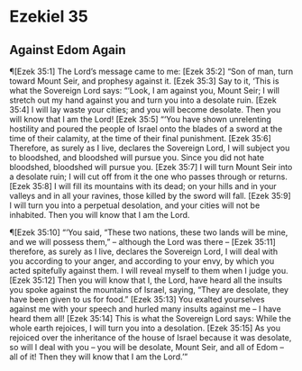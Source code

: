 # Ezekiel 35

## Against Edom Again
¶[Ezek 35:1] The Lord’s message came to me:
[Ezek 35:2] “Son of man, turn toward Mount Seir, and prophesy against it.
[Ezek 35:3] Say to it, ‘This is what the Sovereign Lord says: “‘Look, I am against you, Mount Seir; I will stretch out my hand against you and turn you into a desolate ruin.
[Ezek 35:4] I will lay waste your cities; and you will become desolate. Then you will know that I am the Lord!
[Ezek 35:5] “‘You have shown unrelenting hostility and poured the people of Israel onto the blades of a sword at the time of their calamity, at the time of their final punishment.
[Ezek 35:6] Therefore, as surely as I live, declares the Sovereign Lord, I will subject you to bloodshed, and bloodshed will pursue you. Since you did not hate bloodshed, bloodshed will pursue you.
[Ezek 35:7] I will turn Mount Seir into a desolate ruin; I will cut off from it the one who passes through or returns.
[Ezek 35:8] I will fill its mountains with its dead; on your hills and in your valleys and in all your ravines, those killed by the sword will fall.
[Ezek 35:9] I will turn you into a perpetual desolation, and your cities will not be inhabited. Then you will know that I am the Lord.

¶[Ezek 35:10] “‘You said, “These two nations, these two lands will be mine, and we will possess them,” – although the Lord was there –
[Ezek 35:11] therefore, as surely as I live, declares the Sovereign Lord, I will deal with you according to your anger, and according to your envy, by which you acted spitefully against them. I will reveal myself to them when I judge you.
[Ezek 35:12] Then you will know that I, the Lord, have heard all the insults you spoke against the mountains of Israel, saying, “They are desolate, they have been given to us for food.”
[Ezek 35:13] You exalted yourselves against me with your speech and hurled many insults against me – I have heard them all!
[Ezek 35:14] This is what the Sovereign Lord says: While the whole earth rejoices, I will turn you into a desolation.
[Ezek 35:15] As you rejoiced over the inheritance of the house of Israel because it was desolate, so will I deal with you – you will be desolate, Mount Seir, and all of Edom – all of it! Then they will know that I am the Lord.’”
